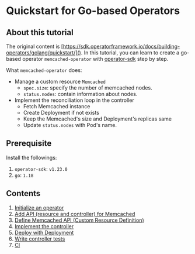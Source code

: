 # Quickstart for Go-based Operators

## About this tutorial

The original content is [https://sdk.operatorframework.io/docs/building-operators/golang/quickstart/](). In this tutorial, you can learn to create a go-based operator `memcached-operator` with [operator-sdk](https://sdk.operatorframework.io/) step by step.

What `memcached-operator` does:
- Manage a custom resource `Memcached`
    - `spec.size`: specify the number of memcached nodes.
    - `status.nodes`: contain information about nodes.
- Implement the reconciliation loop in the controller
    - Fetch Memcached instance
    - Create Deployment if not exists
    - Keep the Memcached's size and Deployment's replicas same
    - Update `status.nodes` with Pod's name.

## Prerequisite

Install the followings:

1. `operator-sdk`: `v1.23.0`
1. `go`: `1.18`

## Contents

1. [Initialize an operator](01-initialize-operator.md)
1. [Add API (resource and controller) for Memcached](02-create-api.md)
1. [Define Memcached API (Custom Resource Definition)](03-define-api.md)
1. [Implement the controller](04-implement-controller.md)
1. [Deploy with Deployment](05-deploy-with-deployment.md)
1. [Write controller tests](06-write-controller-test.md)
1. [CI](07-ci.md)
